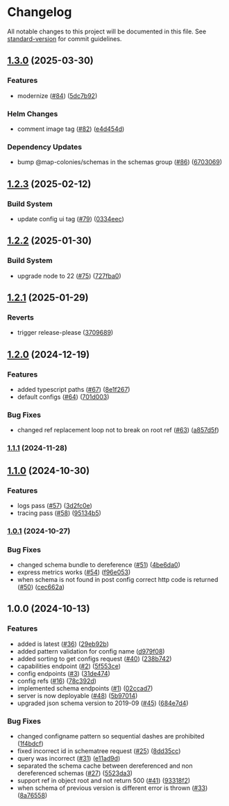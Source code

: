# Changelog

All notable changes to this project will be documented in this file. See [standard-version](https://github.com/conventional-changelog/standard-version) for commit guidelines.

## [1.3.0](https://github.com/MapColonies/config-server/compare/v1.2.3...v1.3.0) (2025-03-30)


### Features

* modernize ([#84](https://github.com/MapColonies/config-server/issues/84)) ([5dc7b92](https://github.com/MapColonies/config-server/commit/5dc7b929b64dab75533d440ad1aabe70244a50a2))


### Helm Changes

* comment image tag ([#82](https://github.com/MapColonies/config-server/issues/82)) ([e4d454d](https://github.com/MapColonies/config-server/commit/e4d454ddcdab3cce42b9452961fe94bdf43ba99b))


### Dependency Updates

* bump @map-colonies/schemas in the schemas group ([#86](https://github.com/MapColonies/config-server/issues/86)) ([6703069](https://github.com/MapColonies/config-server/commit/6703069410d0c13d8ac5861ef89bae280f1db628))

## [1.2.3](https://github.com/MapColonies/config-server/compare/v1.2.2...v1.2.3) (2025-02-12)


### Build System

* update config ui tag ([#79](https://github.com/MapColonies/config-server/issues/79)) ([0334eec](https://github.com/MapColonies/config-server/commit/0334eec920b05771fa337c7ef7703d040274ec80))

## [1.2.2](https://github.com/MapColonies/config-server/compare/v1.2.1...v1.2.2) (2025-01-30)


### Build System

* upgrade node to 22 ([#75](https://github.com/MapColonies/config-server/issues/75)) ([727fba0](https://github.com/MapColonies/config-server/commit/727fba04c714d869b0113bd3105502a7c4974042))

## [1.2.1](https://github.com/MapColonies/config-server/compare/v1.2.0...v1.2.1) (2025-01-29)


### Reverts

* trigger release-please ([3709689](https://github.com/MapColonies/config-server/commit/37096899d16ee7c10374cff1fc2d4888332c4700))

## [1.2.0](https://github.com/MapColonies/config-server/compare/v1.1.1...v1.2.0) (2024-12-19)


### Features

* added typescript paths ([#67](https://github.com/MapColonies/config-server/issues/67)) ([8e1f267](https://github.com/MapColonies/config-server/commit/8e1f2676acca53e92de04d890307f20adaaf78bf))
* default configs ([#64](https://github.com/MapColonies/config-server/issues/64)) ([701d003](https://github.com/MapColonies/config-server/commit/701d0034108ef67896160746d0b6c923ce217d34))


### Bug Fixes

* changed ref replacement loop not to break on root ref ([#63](https://github.com/MapColonies/config-server/issues/63)) ([a857d5f](https://github.com/MapColonies/config-server/commit/a857d5f59584881aa2f84b03fd7e2b729d360efe))

### [1.1.1](https://github.com/MapColonies/config-server/compare/v1.1.0...v1.1.1) (2024-11-28)

## [1.1.0](https://github.com/MapColonies/config-server/compare/v1.0.1...v1.1.0) (2024-10-30)


### Features

* logs pass ([#57](https://github.com/MapColonies/config-server/issues/57)) ([3d2fc0e](https://github.com/MapColonies/config-server/commit/3d2fc0e56a38c04436981d56a39483552d973919))
* tracing pass ([#58](https://github.com/MapColonies/config-server/issues/58)) ([95134b5](https://github.com/MapColonies/config-server/commit/95134b53eeec9c66f717ca791ee43237b0ad5ba3))

### [1.0.1](https://github.com/MapColonies/config-server/compare/v1.0.0...v1.0.1) (2024-10-27)


### Bug Fixes

* changed schema bundle to dereference ([#51](https://github.com/MapColonies/config-server/issues/51)) ([4be6da0](https://github.com/MapColonies/config-server/commit/4be6da0fa000c40d5c6ab5fc2caf13e97f67a60f))
* express metrics works ([#54](https://github.com/MapColonies/config-server/issues/54)) ([f96e053](https://github.com/MapColonies/config-server/commit/f96e053ec62af1f2ce44b48589022fa5f0a2810c))
* when schema is not found in post config correct http code is returned ([#50](https://github.com/MapColonies/config-server/issues/50)) ([cec662a](https://github.com/MapColonies/config-server/commit/cec662a9f0081178b745415265b46c2b9cf35725))

## 1.0.0 (2024-10-13)


### Features

* added is latest ([#36](https://github.com/MapColonies/config-server/issues/36)) ([29eb92b](https://github.com/MapColonies/config-server/commit/29eb92be674f2ff8d0b51726fd90e95b6d0fa380))
* added pattern validation for config name ([d979f08](https://github.com/MapColonies/config-server/commit/d979f089b128a1174266b93d5c4767f4c170081e))
* added sorting to get configs request ([#40](https://github.com/MapColonies/config-server/issues/40)) ([238b742](https://github.com/MapColonies/config-server/commit/238b7427b0d06bf18e7ff01785601774d2624e6a))
* capabilities endpoint ([#2](https://github.com/MapColonies/config-server/issues/2)) ([5f553ce](https://github.com/MapColonies/config-server/commit/5f553cef84b04257d9981a78bea27bbfdc530754))
* config endpoints ([#3](https://github.com/MapColonies/config-server/issues/3)) ([31de474](https://github.com/MapColonies/config-server/commit/31de47456d1b08ce18c27c9aac15d01977603de5))
* config refs ([#16](https://github.com/MapColonies/config-server/issues/16)) ([78c392d](https://github.com/MapColonies/config-server/commit/78c392d5d4fbad2564cb481f3bb82f24c4f6cd68))
* implemented schema endpoints ([#1](https://github.com/MapColonies/config-server/issues/1)) ([02ccad7](https://github.com/MapColonies/config-server/commit/02ccad79a866e50439204a9667f1911febe47cc2))
* server is now deployable ([#48](https://github.com/MapColonies/config-server/issues/48)) ([5b97014](https://github.com/MapColonies/config-server/commit/5b97014a243511cdf48ed384cb9baf9aa3ad67f9))
* upgraded json schema version to 2019-09 ([#45](https://github.com/MapColonies/config-server/issues/45)) ([684e7d4](https://github.com/MapColonies/config-server/commit/684e7d4de36c7fa5dfb01db2d2f10ae79abdfdf4))


### Bug Fixes

* changed configname pattern so sequential dashes are prohibited ([1f4bdcf](https://github.com/MapColonies/config-server/commit/1f4bdcfa5c360c63fafe3e16683450f8577dbbc6))
* fixed incorrect id in schematree request ([#25](https://github.com/MapColonies/config-server/issues/25)) ([8dd35cc](https://github.com/MapColonies/config-server/commit/8dd35cc5cd2a151a70d9ad130c249a26c51e7770))
* query was incorrect ([#31](https://github.com/MapColonies/config-server/issues/31)) ([e11ad9d](https://github.com/MapColonies/config-server/commit/e11ad9d18639f58e8d2421887094ffb33212102d))
* separated the schema cache between dereferenced and non dereferenced schemas ([#27](https://github.com/MapColonies/config-server/issues/27)) ([5523da3](https://github.com/MapColonies/config-server/commit/5523da3f002d497341cd19a7f50b6a98ea1fff2c))
* support ref in object root and not return 500 ([#41](https://github.com/MapColonies/config-server/issues/41)) ([93318f2](https://github.com/MapColonies/config-server/commit/93318f24984a53afa24e5a1ce7f1e32e4ea1b070))
* when schema of previous version is different error is thrown ([#33](https://github.com/MapColonies/config-server/issues/33)) ([8a76558](https://github.com/MapColonies/config-server/commit/8a765581cb946d5f9f9db08fba6ceb70c3437d30))
